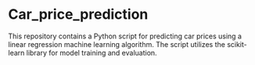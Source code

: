 # Car_price_prediction
This repository contains a Python script for predicting car prices using a linear regression machine learning algorithm. The script utilizes the scikit-learn library for model training and evaluation.
